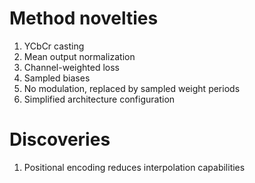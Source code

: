# Method novelties
1. YCbCr casting
2. Mean output normalization
3. Channel-weighted loss
4. Sampled biases
5. No modulation, replaced by sampled weight periods
6. Simplified architecture configuration

# Discoveries
1. Positional encoding reduces interpolation capabilities
